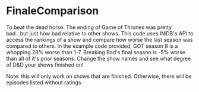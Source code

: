 # FinaleComparison
To beat the dead horse. The ending of Game of Thrones was pretty bad...but just how bad relative to other shows. This code uses IMDB's API to access the rankings of a show and compare how worse the last season was compared to others. In the example code provided, GOT season 8 is a whopping 28% worse than 1-7. Breaking Bad's final season is -5% worse than all of it's prior seasons. Change the show names and see what degree of D&D your shows finished on! 

Note: this will only work on shows that are finished. Otherwise, there will be episodes listed without ratings.  
